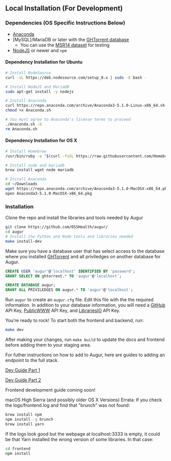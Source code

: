 Local Installation (For Development)
-----------------------------------------------------

### Dependencies (OS Specific Instructions Below)
- [Anaconda](https://www.anaconda.com/download/)
- [MySQL]/MariaDB or later with the [GHTorrent database](http://ghtorrent.org/)
  - You can use the [MSR14 dataset](http://ghtorrent.org/msr14.html) for testing
- [NodeJS](http://nodejs.org) or newer and `npm`


#### Dependency Installation for Ubuntu

```bash
# Install NodeSource
curl -sL https://deb.nodesource.com/setup_8.x | sudo -E bash -

# Install NodeJS and MariaDB 
sudo apt-get install -y nodejs

# Install Anaconda
curl https://repo.anaconda.com/archive/Anaconda3-5.1.0-Linux-x86_64.sh > Anaconda.sh
chmod +x Anaconda.sh

# You must agree to Anaconda's license terms to proceed
./Anaconda.sh -b
rm Anaconda.sh
```


#### Dependency Installation for OS X

```bash
# Install Homebrew
/usr/bin/ruby -e "$(curl -fsSL https://raw.githubusercontent.com/Homebrew/install/master/install)"

# Install node and mariadb
brew install wget node mariadb

# Install Anaconda
cd ~/Downloads
wget https://repo.anaconda.com/archive/Anaconda3-5.1.0-MacOSX-x86_64.pkg
open Anaconda3-5.1.0-MacOSX-x86_64.pkg
```


### Installation

Clone the repo and install the libraries and tools needed by Augur

```bash
git clone https://github.com/OSSHealth/augur/
cd augur
# Install the Python and Node tools and libraries needed
make install-dev
```

Make sure you have a database user that has select access to the database where you installed [GHTorrent](http://ghtorrent.org/) and all priviledges on another database for Augur.

```sql
CREATE USER 'augur'@'localhost' IDENTIFIED BY 'password';
GRANT SELECT ON ghtorrent.* TO 'augur'@'localhost';

CREATE DATABASE augur;
GRANT ALL PRIVILEDGES ON augur.* TO 'augur'@'localhost';
```

Run `augur` to create an `augur.cfg` file. Edit this file with the the required information. In addition to your database information, you will need a [GitHub](https://developer.github.com/v3/) API Key, [PublicWWW](https://publicwww.com/) API Key, and [LibrariesIO](https://libraries.io/) API Key.

You're ready to rock! To start both the frontend and backend, run:
 ```bash
 make dev
 ```
 
After making your changes, run `make build` to update the docs and frontend before adding them to your staging area.

For futher instructions on how to add to Augur, here are guides to adding an endpoint to the full stack. 

[Dev Guide Part 1](docs/dev-guide-pt1.md) 

[Dev Guide Part 2](docs/dev-guide-pt2.md)

Frontend development guide coming soon!

macOS High Sierra (and possibly older OS X Versions) Errata:
If you check the logs/frontend.log and find that "brunch" was not found: 
```bash
brew install npm
npm install -g brunch
brew install yarn
```

If the logs look good but the webpage at localhost:3333 is empty, it could be that Yarn installed the wrong version of some libraries. In that case:

```bash
cd frontend 
npm install
```